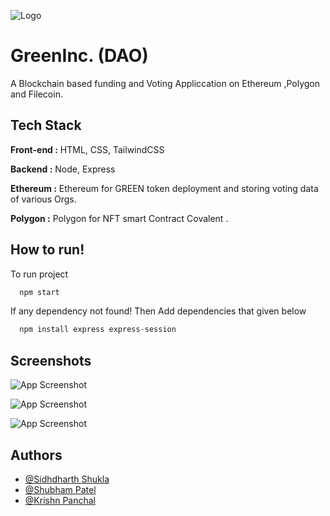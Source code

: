 
![Logo](https://res.cloudinary.com/dm6aa7jlg/image/upload/v1665292050/logo2_bl2h6j.png)


# GreenInc. (DAO)

A Blockchain based funding and Voting Appliccation on Ethereum ,Polygon and Filecoin.




## Tech Stack

**Front-end :** HTML, CSS, TailwindCSS

**Backend :** Node, Express

**Ethereum :** Ethereum for GREEN token 
       deployment and storing voting data 
       of various Orgs.
       
**Polygon :** Polygon for NFT smart Contract 
Covalent .

## How to run!

To run project

```bash
  npm start
```


If any dependency not found! Then Add dependencies that given below

```bash
  npm install express express-session
```


## Screenshots

![App Screenshot](https://res.cloudinary.com/dm6aa7jlg/image/upload/v1665292891/Screenshot_266_emww07.png)

![App Screenshot](https://res.cloudinary.com/dm6aa7jlg/image/upload/v1665292976/Screenshot_267_oddsoy.png)

![App Screenshot](https://res.cloudinary.com/dm6aa7jlg/image/upload/v1665293059/Screenshot_268_ajevnd.png)

## Authors

- [@Sidhdharth Shukla](https://www.github.com/gunner26735)
- [@Shubham Patel](https://www.github.com/shxb7)
- [@Krishn Panchal](https://www.github.com/phovious-14)

